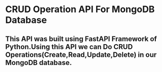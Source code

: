 # CRUD Operation API For MongoDB Database
## This API was built using FastAPI Framework of Python.Using this API we can Do CRUD Operations(Create,Read,Update,Delete) in our MongoDB database.
